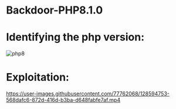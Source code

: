 # Backdoor-PHP8.1.0

# Identifying the php version:
![php8](https://user-images.githubusercontent.com/77762068/128594577-061d2b90-d580-4785-9216-329c0381864a.png)

# Exploitation: 
https://user-images.githubusercontent.com/77762068/128594753-568dafc6-872d-416d-b3ba-d648fabfe7af.mp4


